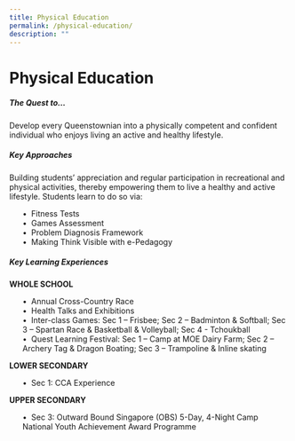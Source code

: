 ```yaml
---
title: Physical Education
permalink: /physical-education/
description: ""
---
```

Physical Education
==

##### **The Quest to…**

Develop every Queenstownian into a physically competent and confident individual who enjoys living an active and healthy lifestyle. 


##### **Key Approaches**

Building students’ appreciation and regular participation in recreational and physical activities, thereby empowering them to live a healthy and active lifestyle. Students learn to do so via:

<ul>
•	&nbsp;Fitness Tests <br>
•	&nbsp;Games Assessment<br>
•	&nbsp;Problem Diagnosis Framework<br>
•	&nbsp;Making Think Visible with e-Pedagogy
</ul>


##### **Key Learning Experiences**

**WHOLE SCHOOL**
<ul>
•	&nbsp;Annual Cross-Country Race <br>
•	&nbsp;Health Talks and Exhibitions <br>
•	&nbsp;Inter-class Games: Sec 1 – Frisbee; Sec 2 – Badminton &amp; Softball; Sec 3 – Spartan Race &amp; Basketball &amp; Volleyball; Sec 4 - Tchoukball <br>
•	&nbsp;Quest Learning Festival: Sec 1 – Camp at MOE Dairy Farm; Sec 2 – Archery Tag &amp; Dragon Boating; Sec 3 – Trampoline &amp; Inline skating <br>
</ul>

**LOWER SECONDARY** 
	
<ul>
•	&nbsp;Sec 1: CCA Experience
</ul>
	
	
**UPPER SECONDARY** 
	
<ul>
•	&nbsp;Sec 3: Outward Bound Singapore (OBS) 5-Day, 4-Night Camp National Youth Achievement Award Programme
</ul>










